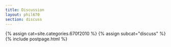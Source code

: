 ```yaml
---
title: Discussion
layout: phil670
section: discuss
---
```


{% assign cat=site.categories.670f2010 %}
{% assign subcat="discuss" %}
{% include postpage.html %}